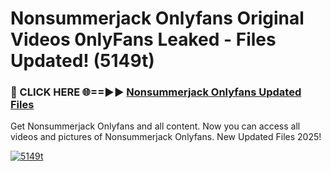 # Nonsummerjack Onlyfans Original Videos 0nlyFans Leaked - Files Updated! (5149t)

<h3>🔴 CLICK HERE 🌐==►► <a href="https://tinyurl.com/ehrbuxhb" rel="nofollow">Nonsummerjack Onlyfans Updated Files</a></h3>

Get Nonsummerjack Onlyfans and all content. Now you can access all videos and pictures of Nonsummerjack Onlyfans. New Updated Files 2025!

[![5149t](https://i.imgur.com/lVYEuWS.gif)](https://tinyurl.com/ehrbuxhb)

